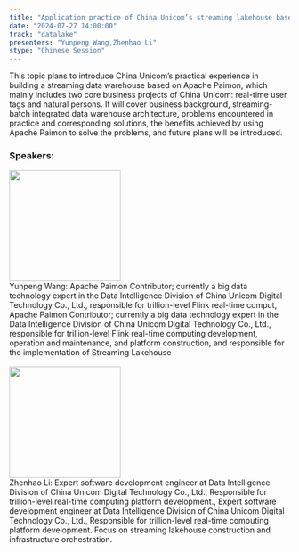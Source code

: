 ```yaml
---
title: "Application practice of China Unicom’s streaming lakehouse based on Apache Paimon"
date: "2024-07-27 14:00:00" 
track: "datalake"
presenters: "Yunpeng Wang,Zhenhao Li"
stype: "Chinese Session"
---
```

This topic plans to introduce China Unicom’s practical experience in building a streaming data warehouse based on Apache Paimon, which mainly includes two core business projects of China Unicom: real-time user tags and natural persons. It will cover business background, streaming-batch integrated data warehouse architecture, problems encountered in practice and corresponding solutions, the benefits achieved by using Apache Paimon to solve the problems, and future plans will be introduced.
 ### Speakers: 
 <img src="https://sessionize.com/image/1ad1-400o400o1-KYM1dwTQarN3rTGgk9ZeCK.jpg" width="200" /><br>Yunpeng Wang: Apache Paimon Contributor; currently a big data technology expert in the Data Intelligence Division of China Unicom Digital Technology Co., Ltd., responsible for trillion-level Flink real-time comput, Apache Paimon Contributor; currently a big data technology expert in the Data Intelligence Division of China Unicom Digital Technology Co., Ltd., responsible for trillion-level Flink real-time computing development, operation and maintenance, and platform construction, and responsible for the implementation of Streaming Lakehouse
 <br><br><img src="https://sessionize.com/image/2315-400o400o1-pUCj8Y1QXMSYMbiGtS3wRh.jpg" width="200" /><br>Zhenhao Li: Expert software development engineer at Data Intelligence Division of China Unicom Digital Technology Co., Ltd., Responsible for trillion-level real-time computing platform development., Expert software development engineer at Data Intelligence Division of China Unicom Digital Technology Co., Ltd., Responsible for trillion-level real-time computing platform development. Focus on streaming lakehouse construction and infrastructure orchestration.
 <br><br>